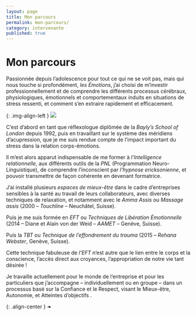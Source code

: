 ```yaml
---
layout: page
title: Mon parcours
permalink: mon-parcours/
category: intervenante
published: true
---
```


# Mon parcours

Passionnée depuis l’adolescence pour tout ce qui ne se voit pas, mais qui nous touche si profondément, *les Émotions*, j’ai choisi de m’investir professionnellement et de comprendre les différents processus cérébraux, physiologiques, émotionnels et comportementaux induits en situations de stress ressenti, et comment s’en extraire rapidement et efficacement.

{: .img-align-left }
![](../images/isabelle-levrat.jpg)

C’est d’abord en tant que réflexologue diplômée de la *Bayly’s School of London* depuis 1992, puis en travaillant sur le système des méridiens d’acupression, que je me suis rendue compte de l’impact important du stress dans la relation corps-émotions.

Il m’est alors apparut indispensable de me former à *l’Intelligence relationnelle*, aux différents outils de la *PNL* (Programmation Neuro-Linguistique), de comprendre l’inconscient par *l’hypnose ericksonienne*, et pouvoir transmettre de façon cohérente en devenant formatrice.

J’ai installé plusieurs *espaces de mieux-être* dans le cadre d’entreprises sensibles à la santé au travail de leurs collaborateurs, avec diverses techniques de relaxation, et notamment avec le *Amma Assis* ou *Massage assis* (2000 – *Touchline* – Neuchâtel, Suisse).

Puis je me suis formée en *EFT* ou *Techniques de Libération Émotionnelle* (2014 – Diane et Alain von der Weid – *AAMET* – Genève, Suisse).

Puis la *TBT* ou *Technique de l’effondrement du trauma* (2015 – *Rehana Webster*, Genève, Suisse).

Cette technique fabuleuse de *l’EFT* n’est autre que le lien entre le corps et la conscience, l’accès direct aux croyances, l’appropriation de notre vie tant désirée !

Je travaille actuellement pour le monde de l’entreprise et pour les particuliers que j’accompagne – individuellement ou en groupe – dans un processus basé sur la Confiance et le Respect, visant le Mieux-être, Autonomie, et Atteintes d’objectifs .

{: .align-center }
❧

